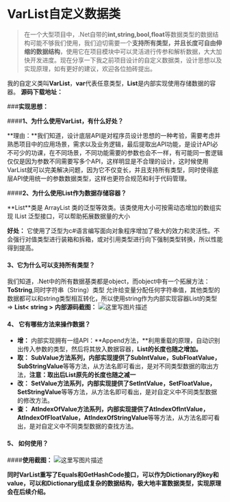 # VarList自定义数据类

>在一个大型项目中，.Net自带的**int,string,bool,float**等数据类型的数据结构可能不够我们使用，我们迫切需要一个**支持所有类型，并且长度可自由伸缩的数据结构**，使用它在项目模块中可以灵活进行传参和解析数据，大大加快开发进度。现在分享一下我之前项目设计的自定义数据类，设计思想以及实现原理，如有更好的建议，欢迎各位拍砖提出。

我的自定义类叫**VarList**，**var**代表任意类型，**List**是内部实现使用存储数据的容器。
**源码下载地址：**

###**实现思想：**

####**1、为什么使用VarList，有什么好处？**

**理由：**我们知道，设计底层API是对程序员设计思想的一种考验，需要考虑并熟悉项目中的应用场景，需求以及业务逻辑，最后提取出API功能，是设计API必不可少的功课，在不同场景，不同功能需要的参数也会不一样，有可能同一套逻辑仅仅是因为参数不同需要写多个API，这样明显是不合理的设计，这时候使用VarList就可以完美解决问题，因为它不仅变长，并且支持所有类型，同时使得底层API使用统一的参数数据类型，这样也更符合规范和利于代码管理。


####**2、为什么使用List作为数据存储容器？**

**List<T>**类是 ArrayList 类的泛型等效类。该类使用大小可按需动态增加的数组实现 IList<T> 泛型接口，可以帮助拓展数据量的大小

**好处：** 它使用了泛型为c#语言编写面向对象程序增加了极大的效力和灵活性。不会强行对值类型进行装箱和拆箱，或对引用类型进行向下强制类型转换，所以性能得到提高。

#### **3、它为什么可以支持所有类型？**
我们知道，.Net中的所有数据基类都是object，而object中有一个拓展方法：**ToString**,同时字符串（String）类型 允许给变量分配任何字符串值，其他类型的数据都可以和string类型相互转化，所以使用string作为内部实现容器List的类型 => **List< string >**
**内部源码截图：**
![这里写图片描述](http://img.blog.csdn.net/20171205194507665?watermark/2/text/aHR0cDovL2Jsb2cuY3Nkbi5uZXQvbmluaV9ib29t/font/5a6L5L2T/fontsize/400/fill/I0JBQkFCMA==/dissolve/70/gravity/SouthEast)

#### **4、 它有哪些方法来操作数据？**
+ **增：**
   内部实现拥有一组API：**Append方法，**利用重载的原理，自动识别出传入参数的类型，然后将其放入数据容器，**List的长度也随之增加。**
+ **取：**
  **SubValue方法系列，**内部实现提供了**SubIntValue，SubFloatValue，SubStringValue**等等方法，从方法名即可看出，是对不同类型数据的取出方法，**注意：取出后List原先的长度也随之减一**
+ **改：**
  **SetValue方法系列，**内部实现提供了**SetIntValue，SetFloatValue，SetStringValue**等等方法，从方法名即可看出，是对自定义中不同类型数据的修改方法。
+ **查：**
  **AtIndexOfValue方法系列，**内部实现提供了**AtIndexOfIntValue，AtIndexOfFloatValue，AtIndexOfStringValue**等等方法，从方法名即可看出，是对自定义中不同类型数据的查找方法。

#### **5、 如何使用？**
####**使用截图：**
![这里写图片描述](http://img.blog.csdn.net/20171205194652091?watermark/2/text/aHR0cDovL2Jsb2cuY3Nkbi5uZXQvbmluaV9ib29t/font/5a6L5L2T/fontsize/400/fill/I0JBQkFCMA==/dissolve/70/gravity/SouthEast)

**同时VarList重写了Equals和GetHashCode接口，可以作为Dictionary的key和value，可以和Dictionary组成复杂的数据结构，极大地丰富数据类型，实现原理会在后续介绍。**







